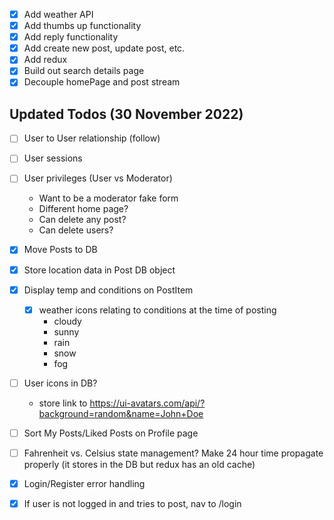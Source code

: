 -   [x] Add weather API
-   [x] Add thumbs up functionality
-   [x] Add reply functionality
-   [x] Add create new post, update post, etc.
-   [x] Add redux
-   [x] Build out search details page
-   [x] Decouple homePage and post stream

## Updated Todos (30 November 2022)

-   [ ] User to User relationship (follow)
-   [ ] User sessions
-   [ ] User privileges (User vs Moderator)

    -   Want to be a moderator fake form
    -   Different home page?
    -   Can delete any post?
    -   Can delete users?

-   [x] Move Posts to DB
-   [x] Store location data in Post DB object
-   [x] Display temp and conditions on PostItem
    -   [x] weather icons relating to conditions at the time of posting
        -   cloudy
        -   sunny
        -   rain
        -   snow
        -   fog
-   [ ] User icons in DB?
    -   store link to https://ui-avatars.com/api/?background=random&name=John+Doe
-   [ ] Sort My Posts/Liked Posts on Profile page
-   [ ] Fahrenheit vs. Celsius state management? Make 24 hour time propagate properly (it stores in the DB but redux has an old cache)
-   [x] Login/Register error handling
-   [x] If user is not logged in and tries to post, nav to /login

